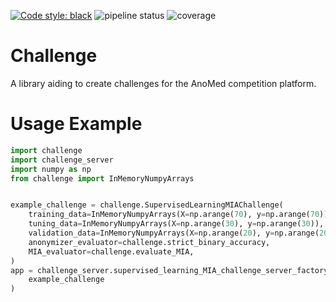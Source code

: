 [![Code style: black](https://img.shields.io/badge/code%20style-black-000000.svg)](https://github.com/psf/black)
![pipeline status](https://git.uni-luebeck.de/its/anomed/challenge/badges/main/pipeline.svg?ignore_skipped=true)
![coverage](https://git.uni-luebeck.de/its/anomed/challenge/badges/main/coverage.svg?job=run_tests)

# Challenge

A library aiding to create challenges for the AnoMed competition platform.

# Usage Example

```python
import challenge
import challenge_server
import numpy as np
from challenge import InMemoryNumpyArrays


example_challenge = challenge.SupervisedLearningMIAChallenge(
    training_data=InMemoryNumpyArrays(X=np.arange(70), y=np.arange(70)),
    tuning_data=InMemoryNumpyArrays(X=np.arange(30), y=np.arange(30)),
    validation_data=InMemoryNumpyArrays(X=np.arange(20), y=np.arange(20)),
    anonymizer_evaluator=challenge.strict_binary_accuracy,
    MIA_evaluator=challenge.evaluate_MIA,
)
app = challenge_server.supervised_learning_MIA_challenge_server_factory(
    example_challenge
)
```
